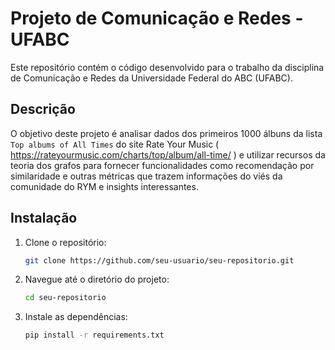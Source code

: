 # Projeto de Comunicação e Redes - UFABC

Este repositório contém o código desenvolvido para o trabalho da disciplina de Comunicação e Redes da Universidade Federal do ABC (UFABC).

## Descrição

O objetivo deste projeto é analisar dados dos primeiros 1000 álbuns da lista `Top albums of All Times` do site Rate Your Music  ( https://rateyourmusic.com/charts/top/album/all-time/ ) e utilizar recursos da teoria dos grafos para fornecer funcionalidades como recomendação por similaridade e outras métricas que trazem informações do viés da comunidade do RYM e insights interessantes.

## Instalação

1. Clone o repositório:
    ```sh
    git clone https://github.com/seu-usuario/seu-repositorio.git
    ```
2. Navegue até o diretório do projeto:
    ```sh
    cd seu-repositorio
    ```
3. Instale as dependências:
    ```sh
    pip install -r requirements.txt
    ```
